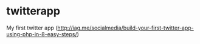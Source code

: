 # twitterapp
My first twitter app (http://iag.me/socialmedia/build-your-first-twitter-app-using-php-in-8-easy-steps/)

